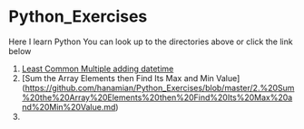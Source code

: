 # Python_Exercises
Here I learn Python
You can look up to the directories above or click the link below

1. [Least Common Multiple adding datetime](https://github.com/hanamian/Python_Exercises/blob/master/Least-Common-Multiple-adding-datetime.md)
2. [Sum the Array Elements then Find Its Max and Min Value] (https://github.com/hanamian/Python_Exercises/blob/master/2.%20Sum%20the%20Array%20Elements%20then%20Find%20Its%20Max%20and%20Min%20Value.md)
3.
